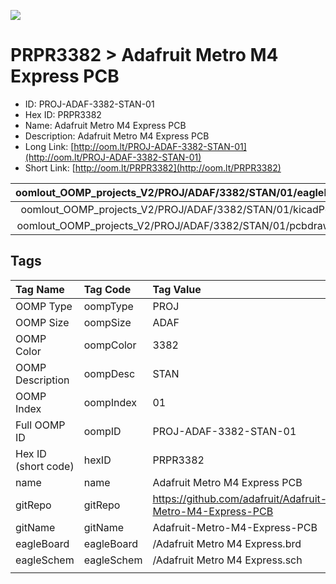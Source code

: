 


  
![][im]
# PRPR3382 > Adafruit Metro M4 Express PCB

- ID: PROJ-ADAF-3382-STAN-01
- Hex ID: PRPR3382
- Name: Adafruit Metro M4 Express PCB
- Description: Adafruit Metro M4 Express PCB
- Long Link: [http://oom.lt/PROJ-ADAF-3382-STAN-01](http://oom.lt/PROJ-ADAF-3382-STAN-01)
- Short Link: [http://oom.lt/PRPR3382](http://oom.lt/PRPR3382)
  

|oomlout_OOMP_projects_V2/PROJ/ADAF/3382/STAN/01/eagleImage.png|oomlout_OOMP_projects_V2/PROJ/ADAF/3382/STAN/01/eagleSchemImage.png|oomlout_OOMP_projects_V2/PROJ/ADAF/3382/STAN/01/kicadPcb3dFront.png|oomlout_OOMP_projects_V2/PROJ/ADAF/3382/STAN/01/kicadPcb3dBack.png|
| :---: | :---: | :---: | :---: |
|oomlout_OOMP_projects_V2/PROJ/ADAF/3382/STAN/01/kicadPcb3d.png|oomlout_OOMP_projects_V2/PROJ/ADAF/3382/STAN/01/bomBack.png|oomlout_OOMP_projects_V2/PROJ/ADAF/3382/STAN/01/bomFront.png|oomlout_OOMP_projects_V2/PROJ/ADAF/3382/STAN/01/pcbdraw.svg|
|oomlout_OOMP_projects_V2/PROJ/ADAF/3382/STAN/01/pcbdrawBack.svg||||

## Tags
  

|Tag Name|Tag Code|Tag Value|
| :--- | :--- | :--- |
|OOMP Type|oompType|PROJ|
|OOMP Size|oompSize|ADAF|
|OOMP Color|oompColor|3382|
|OOMP Description|oompDesc|STAN|
|OOMP Index|oompIndex|01|
|Full OOMP ID|oompID|PROJ-ADAF-3382-STAN-01|
|Hex ID (short code)|hexID|PRPR3382|
|name|name|Adafruit Metro M4 Express PCB|
|gitRepo|gitRepo|https://github.com/adafruit/Adafruit-Metro-M4-Express-PCB|
|gitName|gitName|Adafruit-Metro-M4-Express-PCB|
|eagleBoard|eagleBoard|/Adafruit Metro M4 Express.brd|
|eagleSchem|eagleSchem|/Adafruit Metro M4 Express.sch|
||||



[im]: PROJ/ADAF/3382/STAN/01/kicadPcb3d_450.png
